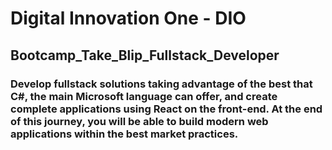 # Digital Innovation One - DIO

## Bootcamp_Take_Blip_Fullstack_Developer

### Develop fullstack solutions taking advantage of the best that C#, the main Microsoft language can offer, and create complete applications using React on the front-end. At the end of this journey, you will be able to build modern web applications within the best market practices.
